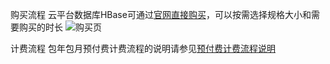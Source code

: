 ﻿购买流程
云平台数据库HBase可通过[官网直接购买](http://buy.tce.fsphere.cn/hbase)，可以按需选择规格大小和需要购买的时长
![购买页](http://imgcache.tcecqpoc.fsphere.cn/image/mc.qcloudimg.com/static/img/9ad752439deb47c22c032801ff2a5ef1/hbase1.png)

计费流程
包年包月预付费计费流程的说明请参见[预付费计费流程说明](/document/product/555/9618)
